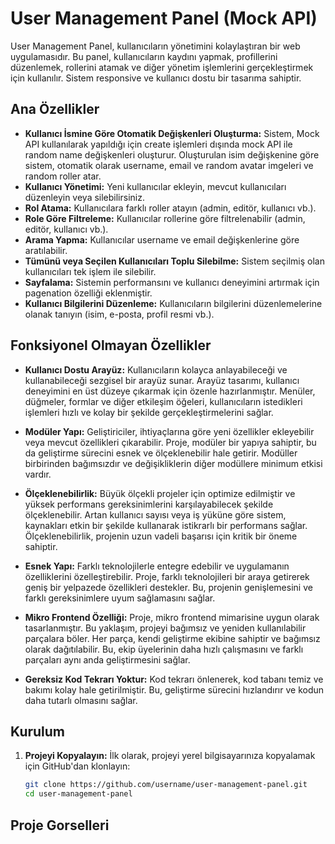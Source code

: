 # User Management Panel (Mock API)

User Management Panel, kullanıcıların yönetimini kolaylaştıran bir web uygulamasıdır. Bu panel, kullanıcıların kaydını yapmak, profillerini düzenlemek, rollerini atamak ve diğer yönetim işlemlerini gerçekleştirmek için kullanılır. Sistem responsive ve kullanıcı dostu bir tasarıma sahiptir.

## Ana Özellikler

- **Kullanıcı İsmine Göre Otomatik Değişkenleri Oluşturma:** Sistem, Mock API kullanılarak yapıldığı için create işlemleri dışında mock API ile random name değişkenleri oluşturur. Oluşturulan isim değişkenine göre sistem, otomatik olarak username, email ve random avatar imgeleri ve random roller atar.
- **Kullanıcı Yönetimi:** Yeni kullanıcılar ekleyin, mevcut kullanıcıları düzenleyin veya silebilirsiniz.
- **Rol Atama:** Kullanıcılara farklı roller atayın (admin, editör, kullanıcı vb.).
- **Role Göre Filtreleme:** Kullanıcılar rollerine göre filtrelenabilir (admin, editör, kullanıcı vb.).
- **Arama Yapma:** Kullanıcılar username ve email değişkenlerine göre aratılabilir.
- **Tümünü veya Seçilen Kullanıcıları Toplu Silebilme:** Sistem seçilmiş olan kullanıcıları tek işlem ile silebilir.
- **Sayfalama:** Sistemin performansını ve kullanıcı deneyimini artırmak için pagenation özelliği eklenmiştir.
- **Kullanıcı Bilgilerini Düzenleme:** Kullanıcıların bilgilerini düzenlemelerine olanak tanıyın (isim, e-posta, profil resmi vb.).

## Fonksiyonel Olmayan Özellikler

- **Kullanıcı Dostu Arayüz:** Kullanıcıların kolayca anlayabileceği ve kullanabileceği sezgisel bir arayüz sunar. Arayüz tasarımı, kullanıcı deneyimini en üst düzeye çıkarmak için özenle hazırlanmıştır. Menüler, düğmeler, formlar ve diğer etkileşim öğeleri, kullanıcıların istedikleri işlemleri hızlı ve kolay bir şekilde gerçekleştirmelerini sağlar.

- **Modüler Yapı:** Geliştiriciler, ihtiyaçlarına göre yeni özellikler ekleyebilir veya mevcut özellikleri çıkarabilir. Proje, modüler bir yapıya sahiptir, bu da geliştirme sürecini esnek ve ölçeklenebilir hale getirir. Modüller birbirinden bağımsızdır ve değişikliklerin diğer modüllere minimum etkisi vardır.

- **Ölçeklenebilirlik:** Büyük ölçekli projeler için optimize edilmiştir ve yüksek performans gereksinimlerini karşılayabilecek şekilde ölçeklenebilir. Artan kullanıcı sayısı veya iş yüküne göre sistem, kaynakları etkin bir şekilde kullanarak istikrarlı bir performans sağlar. Ölçeklenebilirlik, projenin uzun vadeli başarısı için kritik bir öneme sahiptir.

- **Esnek Yapı:** Farklı teknolojilerle entegre edebilir ve uygulamanın özelliklerini özelleştirebilir. Proje, farklı teknolojileri bir araya getirerek geniş bir yelpazede özellikleri destekler. Bu, projenin genişlemesini ve farklı gereksinimlere uyum sağlamasını sağlar.

- **Mikro Frontend Özelliği:** Proje, mikro frontend mimarisine uygun olarak tasarlanmıştır. Bu yaklaşım, projeyi bağımsız ve yeniden kullanılabilir parçalara böler. Her parça, kendi geliştirme ekibine sahiptir ve bağımsız olarak dağıtılabilir. Bu, ekip üyelerinin daha hızlı çalışmasını ve farklı parçaları aynı anda geliştirmesini sağlar.

- **Gereksiz Kod Tekrarı Yoktur:** Kod tekrarı önlenerek, kod tabanı temiz ve bakımı kolay hale getirilmiştir. Bu, geliştirme sürecini hızlandırır ve kodun daha tutarlı olmasını sağlar.

## Kurulum

1. **Projeyi Kopyalayın:** İlk olarak, projeyi yerel bilgisayarınıza kopyalamak için GitHub'dan klonlayın:
   ```bash
   git clone https://github.com/username/user-management-panel.git
   cd user-management-panel
   ```

## Proje Gorselleri
